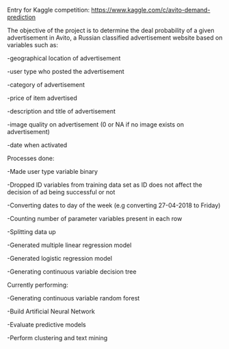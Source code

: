 Entry for Kaggle competition: https://www.kaggle.com/c/avito-demand-prediction

The objective of the project is to determine the deal probability of a given advertisement in Avito, a Russian classified 
advertisement website based on variables such as:

  -geographical location of advertisement

  -user type who posted the advertisement

  -category of advertisement

   -price of item advertised

  -description and title of advertisement

  -image quality on advertisement (0 or NA if no image exists on advertisement)

  -date when activated

Processes done:

  -Made user type variable binary
  
  -Dropped ID variables from training data set as ID does not affect the decision of ad being successful or not
  
  -Converting dates to day of the week (e.g converting 27-04-2018 to Friday)
  
  -Counting number of parameter variables present in each row
  
  -Splitting data up
  
  -Generated multiple linear regression model
  
  -Generated logistic regression model
  
  -Generating continuous variable decision tree

Currently performing:
  
  -Generating continuous variable random forest
  
  -Build Artificial Neural Network
  
  -Evaluate predictive models
  
  -Perform clustering and text mining
